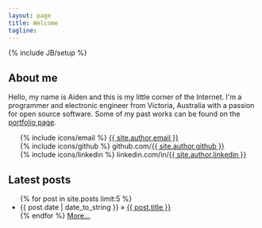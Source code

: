 ```yaml
---
layout: page
title: Welcome
tagline:
---
```

{% include JB/setup %}

## About me

Hello, my name is Aiden and this is my little corner of the Internet. I'm a
programmer and electronic engineer from Victoria, Australia with a passion
for open source software. Some of my past works can be found on the
[portfolio page](/portfolio.html).

<ul style="list-style-type: none;">
  <li>{% include icons/email %} <a href="mailto:{{ site.author.email }}">{{ site.author.email }}</a></li>
  <li>{% include icons/github %} github.com/<a href="https://github.com/{{ site.author.github }}">{{ site.author.github }}</a></li>
  <li>{% include icons/linkedin %} linkedin.com/in/<a href="http://www.linkedin.com/in/{{ site.author.github }}">{{ site.author.linkedin }}</a></li>
</ul>

## Latest posts

<ul class="posts">
  {% for post in site.posts limit:5 %}
    <li><span>{{ post.date | date_to_string }}</span> &raquo; <a href="{{ BASE_PATH }}{{ post.url }}">{{ post.title }}</a></li>
  {% endfor %}
  <a href="{{ site.JB.archive_path }}">More...</a>
</ul>
